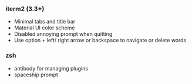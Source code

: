 ### iterm2 (3.3+)
- Minimal tabs and title bar
- Material UI color scheme
- Disabled annoying prompt when quitting
- Use option + left/ right arrow or backspace to navigate or delete words
### zsh
- antibody for managing plugins
- spaceship prompt

